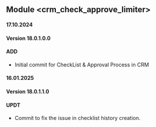 ## Module <crm_check_approve_limiter>

#### 17.10.2024
#### Version 18.0.1.0.0
#### ADD
- Initial commit for CheckList & Approval Process in CRM

#### 16.01.2025
#### Version 18.0.1.1.0
#### UPDT
- Commit to fix the issue in checklist history creation.

